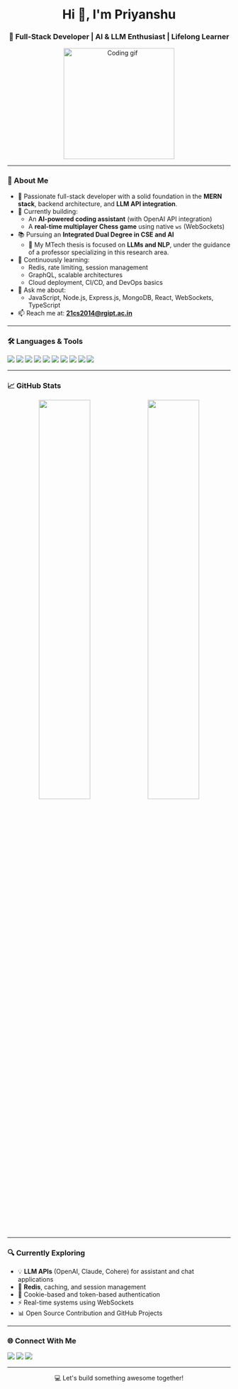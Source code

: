 <h1 align="center">Hi 👋, I'm Priyanshu</h1>
<h3 align="center">🚀 Full-Stack Developer | AI & LLM Enthusiast | Lifelong Learner</h3>

<p align="center">
  <img src="https://media.giphy.com/media/qgQUggAC3Pfv687qPC/giphy.gif" width="250" alt="Coding gif">
</p>

---

### 🌟 About Me

- 🧠 Passionate full-stack developer with a solid foundation in the **MERN stack**, backend architecture, and **LLM API integration**.
- 🔭 Currently building:
  - An **AI-powered coding assistant** (with OpenAI API integration)
  - A **real-time multiplayer Chess game** using native `ws` (WebSockets)
- 📚 Pursuing an **Integrated Dual Degree in CSE and AI**  
  - 🧪 My MTech thesis is focused on **LLMs and NLP**, under the guidance of a professor specializing in this research area.
- 🌱 Continuously learning:
  - Redis, rate limiting, session management
  - GraphQL, scalable architectures
  - Cloud deployment, CI/CD, and DevOps basics
- 💬 Ask me about:
  - JavaScript, Node.js, Express.js, MongoDB, React, WebSockets, TypeScript
- 📫 Reach me at: **21cs2014@rgipt.ac.in**

---

### 🛠️ Languages & Tools

<p align="left">
  <img src="https://img.shields.io/badge/JavaScript-F7DF1E?style=flat&logo=javascript&logoColor=black" />
  <img src="https://img.shields.io/badge/TypeScript-007ACC?style=flat&logo=typescript&logoColor=white" />
  <img src="https://img.shields.io/badge/Node.js-339933?style=flat&logo=nodedotjs&logoColor=white" />
  <img src="https://img.shields.io/badge/Express.js-000000?style=flat&logo=express&logoColor=white" />
  <img src="https://img.shields.io/badge/MongoDB-4EA94B?style=flat&logo=mongodb&logoColor=white" />
  <img src="https://img.shields.io/badge/React-20232A?style=flat&logo=react&logoColor=61DAFB" />
  <img src="https://img.shields.io/badge/WebSockets-000000?style=flat&logo=websockets&logoColor=white" />
  <img src="https://img.shields.io/badge/Git-F05032?style=flat&logo=git&logoColor=white" />
  <img src="https://img.shields.io/badge/HTML5-E34F26?style=flat&logo=html5&logoColor=white" />
  <img src="https://img.shields.io/badge/CSS3-1572B6?style=flat&logo=css3&logoColor=white" />
</p>

---

### 📈 GitHub Stats

<p align="center">
  <img src="https://github-readme-stats.vercel.app/api?username=deswalcodes&show_icons=true&theme=github_dark&hide_border=false" width="48%" />
  <img src="https://github-readme-streak-stats.herokuapp.com/?user=deswalcodes&theme=dark&hide_border=false" width="48%" />
</p>

---

### 🔍 Currently Exploring

- 💡 **LLM APIs** (OpenAI, Claude, Cohere) for assistant and chat applications
- 💾 **Redis**, caching, and session management
- 🔐 Cookie-based and token-based authentication
- ⚡ Real-time systems using WebSockets
- 📊 Open Source Contribution and GitHub Projects

---

### 🌐 Connect With Me

<p align="left">
  <a href="mailto:21cs2014@rgipt.ac.in" target="_blank"><img src="https://img.shields.io/badge/Email-D14836?style=flat&logo=gmail&logoColor=white"/></a>
  <a href="https://linkedin.com/in/priyanshu-deswal" target="_blank"><img src="https://img.shields.io/badge/LinkedIn-0077B5?style=flat&logo=linkedin&logoColor=white" /></a>
  <a href="https://github.com/deswalcodes" target="_blank"><img src="https://img.shields.io/badge/GitHub-100000?style=flat&logo=github&logoColor=white" /></a>
</p>

---



<p align="center">💻 Let's build something awesome together!</p>



